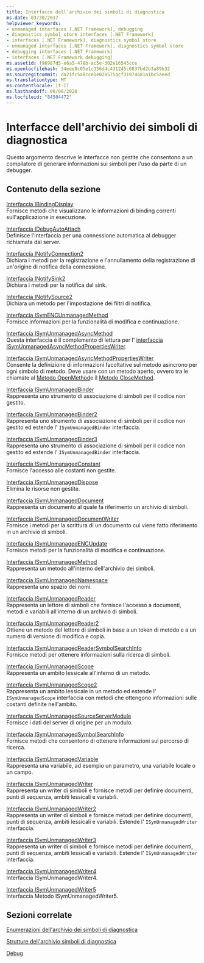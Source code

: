 ```yaml
---
title: Interfacce dell'archivio dei simboli di diagnostica
ms.date: 03/30/2017
helpviewer_keywords:
- unmanaged interfaces [.NET Framework], debugging
- diagnostics symbol store interfaces [.NET Framework]
- interfaces [.NET Framework], diagnostics symbol store
- unmanaged interfaces [.NET Framework], diagnostics symbol store
- debugging interfaces [.NET Framework]
- interfaces [.NET Framework debugging]
ms.assetid: f96987d5-e6a5-478b-ac5e-302e16545cce
ms.openlocfilehash: 34eee8c05e1c356d4c431245c6837bd2b3a89b32
ms.sourcegitcommit: da21fc5a8cce1e028575acf31974681a1bc5aeed
ms.translationtype: MT
ms.contentlocale: it-IT
ms.lasthandoff: 06/08/2020
ms.locfileid: "84504472"
---
```

# <a name="diagnostics-symbol-store-interfaces"></a>Interfacce dell'archivio dei simboli di diagnostica
Questo argomento descrive le interfacce non gestite che consentono a un compilatore di generare informazioni sui simboli per l'uso da parte di un debugger.  
  
## <a name="in-this-section"></a>Contenuto della sezione  
 [Interfaccia IBindingDisplay](ibindingdisplay-interface.md)  
 Fornisce metodi che visualizzano le informazioni di binding correnti sull'applicazione in esecuzione.  
  
 [Interfaccia IDebugAutoAttach](idebugautoattach-interface.md)  
 Definisce l'interfaccia per una connessione automatica al debugger richiamata dal server.  
  
 [Interfaccia INotifyConnection2](inotifyconnection2-interface.md)  
 Dichiara i metodi per la registrazione e l'annullamento della registrazione di un'origine di notifica della connessione.  
  
 [Interfaccia INotifySink2](inotifysink2-interface.md)  
 Dichiara i metodi per la notifica del sink.  
  
 [Interfaccia INotifySource2](inotifysource2-interface.md)  
 Dichiara un metodo per l'impostazione dei filtri di notifica.  
  
 [Interfaccia ISymENCUnmanagedMethod](isymencunmanagedmethod-interface.md)  
 Fornisce informazioni per la funzionalità di modifica e continuazione.  
  
 [Interfaccia ISymUnmanagedAsyncMethod](isymunmanagedasyncmethod-interface.md)  
 Questa interfaccia è il complemento di lettura per l' [interfaccia ISymUnmanagedAsyncMethodPropertiesWriter](isymunmanagedasyncmethodpropertieswriter-interface.md).  
  
 [Interfaccia ISymUnmanagedAsyncMethodPropertiesWriter](isymunmanagedasyncmethodpropertieswriter-interface.md)  
 Consente la definizione di informazioni facoltative sul metodo asincrono per ogni simbolo di metodo. Deve usare con un metodo aperto, ovvero tra le chiamate al [Metodo OpenMethod](isymunmanagedwriter-openmethod-method.md)e il [Metodo CloseMethod](isymunmanagedwriter-closemethod-method.md).  
  
 [Interfaccia ISymUnmanagedBinder](isymunmanagedbinder-interface.md)  
 Rappresenta uno strumento di associazione di simboli per il codice non gestito.  
  
 [Interfaccia ISymUnmanagedBinder2](isymunmanagedbinder2-interface.md)  
 Rappresenta uno strumento di associazione di simboli per il codice non gestito ed estende l' `ISymUnmanagedBinder` interfaccia.  
  
 [Interfaccia ISymUnmanagedBinder3](isymunmanagedbinder3-interface.md)  
 Rappresenta uno strumento di associazione di simboli per il codice non gestito ed estende l' `ISymUnmanagedBinder` interfaccia.  
  
 [Interfaccia ISymUnmanagedConstant](isymunmanagedconstant-interface.md)  
 Fornisce l'accesso alle costanti non gestite.  
  
 [Interfaccia ISymUnmanagedDispose](isymunmanageddispose-interface.md)  
 Elimina le risorse non gestite.  
  
 [Interfaccia ISymUnmanagedDocument](isymunmanageddocument-interface.md)  
 Rappresenta un documento al quale fa riferimento un archivio di simboli.  
  
 [Interfaccia ISymUnmanagedDocumentWriter](isymunmanageddocumentwriter-interface.md)  
 Fornisce i metodi per la scrittura di un documento cui viene fatto riferimento in un archivio di simboli.  
  
 [Interfaccia ISymUnmanagedENCUpdate](isymunmanagedencupdate-interface.md)  
 Fornisce metodi per la funzionalità di modifica e continuazione.  
  
 [Interfaccia ISymUnmanagedMethod](isymunmanagedmethod-interface.md)  
 Rappresenta un metodo all'interno dell'archivio dei simboli.  
  
 [Interfaccia ISymUnmanagedNamespace](isymunmanagednamespace-interface.md)  
 Rappresenta uno spazio dei nomi.  
  
 [Interfaccia ISymUnmanagedReader](isymunmanagedreader-interface.md)  
 Rappresenta un lettore di simboli che fornisce l'accesso a documenti, metodi e variabili all'interno di un archivio di simboli.  
  
 [Interfaccia ISymUnmanagedReader2](isymunmanagedreader2-interface.md)  
 Ottiene un metodo del lettore di simboli in base a un token di metodo e a un numero di versione di modifica e copia.  
  
 [Interfaccia ISymUnmanagedReaderSymbolSearchInfo](isymunmanagedreadersymbolsearchinfo-interface.md)  
 Fornisce metodi per ottenere informazioni sulla ricerca di simboli.  
  
 [Interfaccia ISymUnmanagedScope](isymunmanagedscope-interface.md)  
 Rappresenta un ambito lessicale all'interno di un metodo.  
  
 [Interfaccia ISymUnmanagedScope2](isymunmanagedscope2-interface.md)  
 Rappresenta un ambito lessicale in un metodo ed estende l' `ISymUnmanagedScope` interfaccia con metodi che ottengono informazioni sulle costanti definite nell'ambito.  
  
 [Interfaccia ISymUnmanagedSourceServerModule](isymunmanagedsourceservermodule-interface.md)  
 Fornisce i dati del server di origine per un modulo.  
  
 [Interfaccia ISymUnmanagedSymbolSearchInfo](isymunmanagedsymbolsearchinfo-interface.md)  
 Fornisce metodi che consentono di ottenere informazioni sul percorso di ricerca.  
  
 [Interfaccia ISymUnmanagedVariable](isymunmanagedvariable-interface.md)  
 Rappresenta una variabile, ad esempio un parametro, una variabile locale o un campo.  
  
 [Interfaccia ISymUnmanagedWriter](isymunmanagedwriter-interface.md)  
 Rappresenta un writer di simboli e fornisce metodi per definire documenti, punti di sequenza, ambiti lessicali e variabili.  
  
 [Interfaccia ISymUnmanagedWriter2](isymunmanagedwriter2-interface.md)  
 Rappresenta un writer di simboli e fornisce metodi per definire documenti, punti di sequenza, ambiti lessicali e variabili. Estende l' `ISymUnmanagedWriter` interfaccia.  
  
 [Interfaccia ISymUnmanagedWriter3](isymunmanagedwriter3-interface.md)  
 Rappresenta un writer di simboli e fornisce metodi per definire documenti, punti di sequenza, ambiti lessicali e variabili. Estende l' `ISymUnmanagedWriter` interfaccia.  
  
 [Interfaccia ISymUnmanagedWriter4](isymunmanagedwriter4-interface.md)  
 Interfaccia ISymUnmanagedWriter4.  
  
 [Interfaccia ISymUnmanagedWriter5](isymunmanagedwriter5-interface.md)  
 Interfaccia Metodo ISymUnmanagedWriter5.  
  
## <a name="related-sections"></a>Sezioni correlate  
 [Enumerazioni dell'archivio dei simboli di diagnostica](diagnostics-symbol-store-enumerations.md)  
  
 [Strutture dell'archivio simboli di diagnostica](diagnostics-symbol-store-structures.md)  
  
 [Debug](../debugging/index.md)

